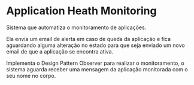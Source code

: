 # Application Heath Monitoring

Sistema que automatiza o monitoramento de aplicações. 

Ela envia um email de alerta em caso de queda da aplicação e fica aguardando alguma alteração no estado para que seja enviado um novo email de que a aplicação se encontra ativa.

Implementa o Design Pattern Observer para realizar o monitoramento, o sistema aguarda receber uma mensagem da aplicação monitorada com o seu nome no corpo.
